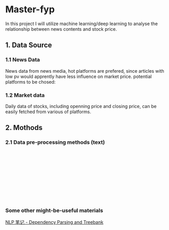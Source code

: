 # Master-fyp

In this project I will utilize machine learning/deep learning to analyse the relationship between news contents and stock price.

## 1. Data Source
### 1.1 News Data
News data from news media, hot platforms are prefered, since articles with low pv would apprently have less influence on market price. 
potential platforms to be chosed: 
### 1.2 Market data
Daily data of stocks, including openning price and closing price, can be easily fetched from various of platforms.


## 2. Mothods
### 2.1 Data pre-processing methods (text)

















</br>
</br>
</br>
</br>
</br>
</br>
</br>
</br>
</br>

### Some other might-be-useful materials
[NLP 笔记 - Dependency Parsing and Treebank](http://www.shuang0420.com/2017/03/09/NLP%20%E7%AC%94%E8%AE%B0%20-%20Dependency%20Parsing%20and%20Treebank/)

